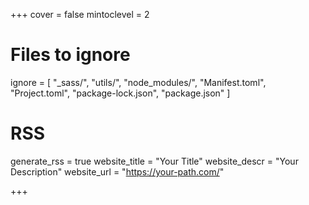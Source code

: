 +++
cover = false
mintoclevel = 2

# Files to ignore

ignore = [
"_sass/",
"utils/",
"node_modules/",
"Manifest.toml",
"Project.toml",
"package-lock.json",
"package.json"
]

# RSS

generate_rss = true
website_title = "Your Title"
website_descr = "Your Description"
website_url = "https://your-path.com/"

+++
